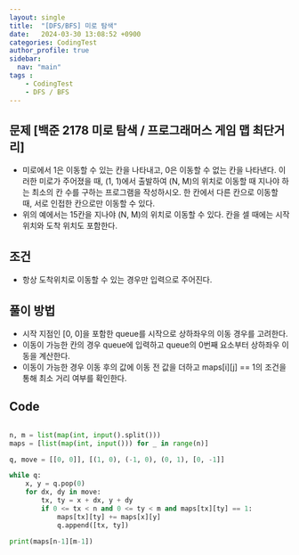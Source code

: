 ```yaml
---
layout: single
title:  "[DFS/BFS] 미로 탐색"
date:   2024-03-30 13:08:52 +0900
categories: CodingTest
author_profile: true
sidebar:
  nav: "main"
tags : 
    - CodingTest
    - DFS / BFS
---
```

## 문제 [백준 2178 미로 탐색 / 프로그래머스 게임 맵 최단거리]
- 미로에서 1은 이동할 수 있는 칸을 나타내고, 0은 이동할 수 없는 칸을 나타낸다. 이러한 미로가 주어졌을 때, (1, 1)에서 출발하여 (N, M)의 위치로 이동할 때 지나야 하는 최소의 칸 수를 구하는 프로그램을 작성하시오. 한 칸에서 다른 칸으로 이동할 때, 서로 인접한 칸으로만 이동할 수 있다.
- 위의 예에서는 15칸을 지나야 (N, M)의 위치로 이동할 수 있다. 칸을 셀 때에는 시작 위치와 도착 위치도 포함한다.

## 조건
- 항상 도착위치로 이동할 수 있는 경우만 입력으로 주어진다.

## 풀이 방법
- 시작 지점인 [0, 0]을 포함한 queue를 시작으로 상하좌우의 이동 경우를 고려한다.
- 이동이 가능한 칸의 경우 queue에 입력하고 queue의 0번째 요소부터 상하좌우 이동을 계산한다.
- 이동이 가능한 경우 이동 후의 값에 이동 전 값을 더하고 maps[i][j] == 1의 조건을 통해 최소 거리 여부를 확인한다.

## Code
```python

n, m = list(map(int, input().split()))
maps = [list(map(int, input())) for _ in range(n)]

q, move = [[0, 0]], [(1, 0), (-1, 0), (0, 1), [0, -1]]

while q:
    x, y = q.pop(0)
    for dx, dy in move:
        tx, ty = x + dx, y + dy
        if 0 <= tx < n and 0 <= ty < m and maps[tx][ty] == 1:
            maps[tx][ty] += maps[x][y]
            q.append([tx, ty])

print(maps[n-1][m-1])
```